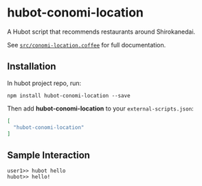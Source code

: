 # hubot-conomi-location

A Hubot script that recommends restaurants around Shirokanedai.

See [`src/conomi-location.coffee`](src/conomi-location.coffee) for full documentation.

## Installation

In hubot project repo, run:

`npm install hubot-conomi-location --save`

Then add **hubot-conomi-location** to your `external-scripts.json`:

```json
[
  "hubot-conomi-location"
]
```

## Sample Interaction

```
user1>> hubot hello
hubot>> hello!
```
